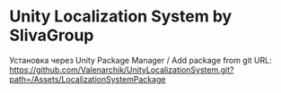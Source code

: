 # Unity Localization System by SlivaGroup

Установка через Unity Package Manager / Add package from git URL: https://github.com/Valenarchik/UnityLocalizationSystem.git?path=/Assets/LocalizationSystemPackage
